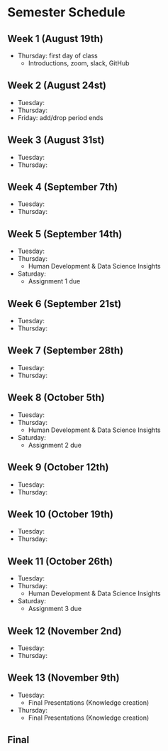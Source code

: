# Semester Schedule

## Week 1 (August 19th)
- Thursday: first day of class
	- Introductions, zoom, slack, GitHub 

## Week 2 (August 24st)
- Tuesday:
- Thursday:
- Friday: add/drop period ends

## Week 3 (August 31st)
- Tuesday:
- Thursday: 

## Week 4 (September 7th) 
- Tuesday:
- Thursday: 

## Week 5 (September 14th)
- Tuesday:
- Thursday:
	- Human Development & Data Science Insights
- Saturday:
	- Assignment 1 due 

## Week 6 (September 21st)
- Tuesday:
- Thursday:

## Week 7 (September 28th)
- Tuesday:
- Thursday:

## Week 8 (October 5th)
- Tuesday:
- Thursday:
	- Human Development & Data Science Insights 
- Saturday:
	- Assignment 2 due 

## Week 9 (October 12th)
- Tuesday:
- Thursday:

## Week 10 (October 19th)
- Tuesday:
- Thursday:

## Week 11 (October 26th)
- Tuesday:
- Thursday:
	- Human Development & Data Science Insights  
- Saturday:
	- Assignment 3 due  

## Week 12 (November 2nd)
- Tuesday:
- Thursday:

## Week 13 (November 9th)
- Tuesday:
	- Final Presentations (Knowledge creation)
- Thursday:
	- Final Presentations (Knowledge creation)

## Final






